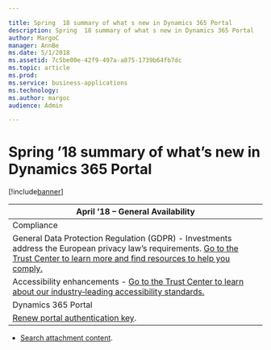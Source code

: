 ```yaml
---

title: Spring  18 summary of what s new in Dynamics 365 Portal
description: Spring  18 summary of what s new in Dynamics 365 Portal
author: MargoC
manager: AnnBe
ms.date: 5/1/2018
ms.assetid: 7c5be00e-42f9-497a-a875-1739b64fb7dc
ms.topic: article
ms.prod: 
ms.service: business-applications
ms.technology: 
ms.author: margoc
audience: Admin

---
```

#  Spring ’18 summary of what’s new in Dynamics 365 Portal




[!include[banner](../../../includes/banner.md)]

| April ’18 – General Availability                                                                                                                                                                                                                              |
|---------------------------------------------------------------------------------------------------------------------------------------------------------------------------------------------------------------------------------------------------------------|
| Compliance                                                                                                                                                                                                                                                    |
| General Data Protection Regulation (GDPR) - Investments address the European privacy law’s requirements. [Go to the Trust Center to learn more and find resources to help you comply.](https://www.microsoft.com/en-us/TrustCenter/Privacy/gdpr/default.aspx) |
| Accessibility enhancements - [Go to the Trust Center to learn about our industry‑leading accessibility standards.](https://www.microsoft.com/en-us/trustcenter/compliance/accessibility)                                                                      |
| Dynamics 365 Portal                                                                                                                                                                                                                                           |
| [Renew portal authentication key](renewal-authentication-key.md).                                                                                                                                                                                             |

-   [Search attachment content](searchable-attachments-knowledge-articles.md).



